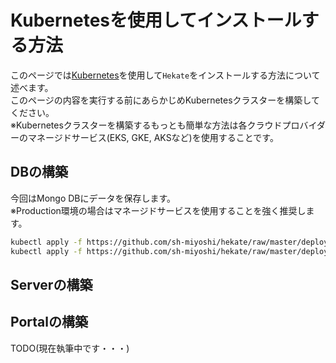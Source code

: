# Kubernetesを使用してインストールする方法

このページでは[Kubernetes](https://kubernetes.io/ja/)を使用して`Hekate`をインストールする方法について述べます。  
このページの内容を実行する前にあらかじめKubernetesクラスターを構築してください。  
※Kubernetesクラスターを構築するもっとも簡単な方法は各クラウドプロバイダーのマネージドサービス(EKS, GKE, AKSなど)を使用することです。

## DBの構築

今回はMongo DBにデータを保存します。  
※Production環境の場合はマネージドサービスを使用することを強く推奨します。

```bash
kubectl apply -f https://github.com/sh-miyoshi/hekate/raw/master/deployments/kubernetes/mongo-pv.yaml
kubectl apply -f https://github.com/sh-miyoshi/hekate/raw/master/deployments/kubernetes/mongo.yaml
```

## Serverの構築

## Portalの構築

TODO(現在執筆中です・・・)
